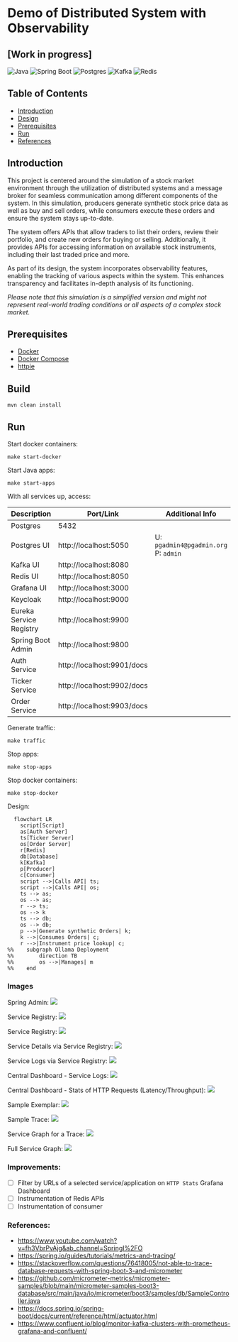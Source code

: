 # Demo of Distributed System with Observability

## [Work in progress]

![Java](https://img.shields.io/badge/Java-17-green.svg)
![Spring Boot](https://img.shields.io/badge/Spring_Boot-3-green.svg)
![Postgres](https://img.shields.io/badge/Postgres-blue.svg)
![Kafka](https://img.shields.io/badge/Confluent--Kafka-7.3.2%2B-red.svg)
![Redis](https://img.shields.io/badge/Redis-6.0.20%2B-blue.svg)

## Table of Contents

- [Introduction](#introduction)
- [Design](#)
- [Prerequisites](#prerequisites)
- [Run](#run)
- [References](#references)

## Introduction

This project is centered around the simulation of a stock market environment through the utilization of distributed
systems and a message broker for seamless communication among different components of the system. In this simulation,
producers generate synthetic stock price data as well as buy and sell orders, while consumers execute these orders and
ensure the system stays up-to-date.

The system offers APIs that allow traders to list their orders, review their portfolio, and create new orders for buying
or selling. Additionally, it provides APIs for accessing information on available stock instruments, including their
last traded price and more.

As part of its design, the system incorporates observability features, enabling the tracking of various aspects within
the system. This enhances transparency and facilitates in-depth analysis of its functioning.

_Please note that this simulation is a simplified version and might not represent real-world trading conditions or all
aspects of a complex stock market._

## Prerequisites

- [Docker](https://www.docker.com/products/docker-desktop/)
- [Docker Compose](https://docs.docker.com/compose/)
- [httpie](https://httpie.io/)

## Build

```shell
mvn clean install
```

## Run

Start docker containers:

```shell
make start-docker
```

Start Java apps:

```shell
make start-apps
```

With all services up, access:

| Description             | Port/Link                  | Additional Info                          |
|-------------------------|----------------------------|------------------------------------------|
| Postgres                | 5432                       |                                          |
| Postgres UI             | http://localhost:5050      | U: `pgadmin4@pgadmin.org`<br/>P: `admin` |
| Kafka UI                | http://localhost:8080      |                                          |
| Redis UI                | http://localhost:8050      |                                          |
| Grafana UI              | http://localhost:3000      |                                          |
| Keycloak                | http://localhost:9000      |                                          |
| Eureka Service Registry | http://localhost:9900      |                                          |
| Spring Boot Admin       | http://localhost:9800      |                                          |
| Auth Service            | http://localhost:9901/docs |                                          |
| Ticker Service          | http://localhost:9902/docs |                                          |
| Order Service           | http://localhost:9903/docs |                                          |

Generate traffic:

```shell
make traffic
```

Stop apps:

```shell
make stop-apps
```

Stop docker containers:

```shell
make stop-docker
```

Design:

```mermaid
  flowchart LR
    script[Script]
    as[Auth Server]
    ts[Ticker Server]
    os[Order Server]
    r[Redis]
    db[Database]
    k[Kafka]
    p[Producer]
    c[Consumer]
    script -->|Calls API| ts;
    script -->|Calls API| os;
    ts --> as;
    os --> as;
    r --> ts;
    os --> k
    ts --> db;
    os --> db;
    p -->|Generate synthetic Orders| k;
    k -->|Consumes Orders| c;
    r -->|Instrument price lookup| c;
%%    subgraph Ollama Deployment
%%        direction TB
%%        os -->|Manages| m
%%    end
```

### Images

Spring Admin:
<img src="https://raw.githubusercontent.com/amithkoujalgi/distributed-processing-demo/main/images/spring-admin.png"/>

Service Registry:
<img src="https://raw.githubusercontent.com/amithkoujalgi/distributed-processing-demo/main/images/eureka.png"/>

Service Registry:
<img src="https://raw.githubusercontent.com/amithkoujalgi/distributed-processing-demo/main/images/eureka.png"/>

Service Details via Service Registry:
<img src="https://raw.githubusercontent.com/amithkoujalgi/distributed-processing-demo/main/images/spring-admin-service.png"/>

Service Logs via Service Registry:
<img src="https://raw.githubusercontent.com/amithkoujalgi/distributed-processing-demo/main/images/spring-admin-service-logs.png"/>

Central Dashboard - Service Logs:
<img src="https://raw.githubusercontent.com/amithkoujalgi/distributed-processing-demo/main/images/logs-dash.png"/>

Central Dashboard - Stats of HTTP Requests (Latency/Throughput):
<img src="https://raw.githubusercontent.com/amithkoujalgi/distributed-processing-demo/main/images/http-dash.png"/>

Sample Exemplar:
<img src="https://raw.githubusercontent.com/amithkoujalgi/distributed-processing-demo/main/images/exemplar.png"/>

Sample Trace:
<img src="https://raw.githubusercontent.com/amithkoujalgi/distributed-processing-demo/main/images/trace.png"/>

Service Graph for a Trace:
<img src="https://raw.githubusercontent.com/amithkoujalgi/distributed-processing-demo/main/images/trace-node-graph.png"/>

Full Service Graph:
<img src="https://raw.githubusercontent.com/amithkoujalgi/distributed-processing-demo/main/images/services-graph.png"/>

### Improvements:

- [ ] Filter by URLs of a selected service/application on `HTTP Stats` Grafana Dashboard
- [ ] Instrumentation of Redis APIs
- [ ] Instrumentation of consumer

### References:

- https://www.youtube.com/watch?v=fh3VbrPvAjg&ab_channel=SpringI%2FO
- https://spring.io/guides/tutorials/metrics-and-tracing/
- https://stackoverflow.com/questions/76418005/not-able-to-trace-database-requests-with-spring-boot-3-and-micrometer
- https://github.com/micrometer-metrics/micrometer-samples/blob/main/micrometer-samples-boot3-database/src/main/java/io/micrometer/boot3/samples/db/SampleController.java
- https://docs.spring.io/spring-boot/docs/current/reference/html/actuator.html
- https://www.confluent.io/blog/monitor-kafka-clusters-with-prometheus-grafana-and-confluent/